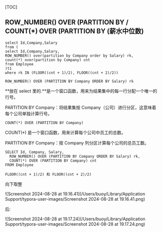 [TOC]

## ROW_NUMBER() OVER (PARTITION BY / COUNT(*) OVER (PARTITION BY (薪水中位数)

```
select Id,Company,Salary
from (
select Id,Company,Salary,
ROW_NUMBER() over(partition by Company order by Salary) rk,
count(*) over(partition by Company) cnt
from Employee
)t1
where rk IN (FLOOR((cnt + 1)/2), FLOOR((cnt + 2)/2))
```

``````
ROW_NUMBER() OVER (PARTITION BY Company ORDER BY Salary) rk
``````

**放在 select 里的.**是一个窗口函数，用来为结果集中的每一行分配一个唯一的行号。

PARTITION BY Company：将结果集按 Company（公司）进行分区，这意味着每个公司单独计算行号。

``````
COUNT(*) OVER (PARTITION BY Company)
``````

COUNT(*) 是一个窗口函数，用来计算每个公司中员工的总数。

PARTITION BY Company：按 Company 列分区计算每个公司的总员工数。

```
SELECT Id, Company, Salary,
  ROW_NUMBER() OVER (PARTITION BY Company ORDER BY Salary) rk,
  COUNT(*) OVER (PARTITION BY Company) cnt
FROM Employee
```

```FLOOR((cnt + 1)/2) 和 FLOOR((cnt + 2)/2)
FLOOR((cnt + 1)/2) 和 FLOOR((cnt + 2)/2)
```

向下取整

![Screenshot 2024-08-28 at 19.16.41](/Users/buoy/Library/Application Support/typora-user-images/Screenshot 2024-08-28 at 19.16.41.png)

后:

![Screenshot 2024-08-28 at 19.17.24](/Users/buoy/Library/Application Support/typora-user-images/Screenshot 2024-08-28 at 19.17.24.png) 

